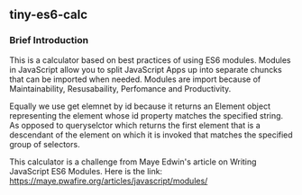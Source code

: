 ## tiny-es6-calc
### Brief Introduction

This is a calculator based on best practices of using ES6 modules.
Modules in JavaScript allow you to split JavaScript Apps up into separate chuncks that can be imported when needed.
Modules are import because of Maintainability, Resusabaility, Perfomance and Productivity.

Equally we use get elemnet by id because it returns an Element object representing the element whose id property matches the specified string.
As opposed to queryselctor which returns the first element that is a descendant of the element on which it is invoked that matches the specified group of selectors.

This calculator is a challenge from Maye Edwin's article on Writing JavaScript ES6 Modules.
Here is the link: https://maye.pwafire.org/articles/javascript/modules/
